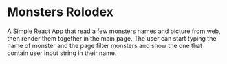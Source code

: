 # Monsters Rolodex
A Simple React App that read a few monsters names and picture from web, then render them together in the main page. The user can start typing the name of monster and the page filter monsters and show the one that contain user input string in their name.
